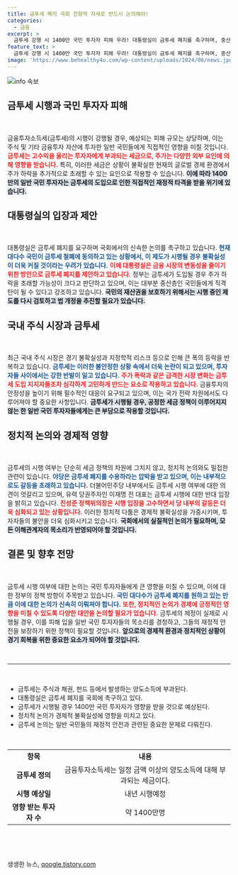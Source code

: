 ```yaml
---
title: 금투세 폐지 국회 전향적 자세로 반드시 논의해야!
categories:
  - 금융
excerpt: >
  금투세 강행 시 1400만 국민 투자자 피해 우려! 대통령실이 금투세 폐지를 촉구하며, 중산층 투자자들에게 미치는 부정적 영향을 경고했습니다. 정치권의 논의 속에 금융 시장의 향방이 주목받고 있습니다.
feature_text: >
  금투세 강행 시 1400만 국민 투자자 피해 우려! 대통령실이 금투세 폐지를 촉구하며, 중산층 투자자들에게 미치는 부정적 영향을 경고했습니다. 정치권의 논의 속에 금융 시장의 향방이 주목받고 있습니다.
image: 'https://www.behealthy4u.com/wp-content/uploads/2024/06/news.jpg'
---
```


<p><img src="https://www.behealthy4u.com/wp-content/uploads/2024/06/news.jpg" alt="info 속보" /></p>

<h2 data-ke-size="size26">금투세 시행과 국민 투자자 피해</h2>

<p data-ke-size="size16">&nbsp;</p>

<p>금융투자소득세(금투세)의 시행이 강행될 경우, 예상되는 피해 규모는 상당하며, 이는 주식 및 기타 금융투자 자산에 투자한 일반 국민들에게 직접적인 영향을 미칠 것입니다. <b><span style="color: #ee2323;">금투세는 고수익을 올리는 투자자에게 부과되는 세금으로, 주가는 다양한 외부 요인에 의해 영향을 받습니다.</span></b> 특히, 이러한 세금은 상황이 불확실한 현재의 글로벌 경제 환경에서 주가 하락을 추가적으로 초래할 수 있는 요인으로 작용할 수 있습니다. <b><span style="background-color: #21538527;">이에 따라 1400만의 일반 국민 투자자는 금투세의 도입으로 인한 직접적인 재정적 타격을 받을 위기에 있습니다.</span></b> </p>

<h2 data-ke-size="size26">대통령실의 입장과 제안</h2>

<p data-ke-size="size16">&nbsp;</p>

<p>대통령실은 금투세 폐지를 요구하며 국회에서의 신속한 논의를 촉구하고 있습니다. <b><span style="color: #1a5490;">현재 대다수 국민이 금투세 철폐에 동의하고 있는 상황에서, 이 제도가 시행될 경우 불확실성이 더욱 커질 것이라는 우려가 있습니다.</span></b> <b><span style="color: #ee2323;">이에 대통령실은 금융 시장의 변동성을 줄이기 위한 방안으로 금투세 폐지를 제안하고 있습니다.</span></b> 정부는 금투세가 도입될 경우 주가 하락을 초래할 가능성이 크다고 판단하고 있으며, 이는 대부분 중산층인 국민들에게 직격탄이 될 수 있다고 강조하고 있습니다. <b><span style="background-color: #21538527;">국민의 재산권을 보호하기 위해서는 시행 중인 제도를 다시 검토하고 법 개정을 추진할 필요가 있습니다.</span></b> </p>

<h2 data-ke-size="size26">국내 주식 시장과 금투세</h2>

<p data-ke-size="size16">&nbsp;</p>

<p>최근 국내 주식 시장은 경기 불확실성과 지정학적 리스크 등으로 인해 큰 폭의 등락을 반복하고 있습니다. <b><span style="color: #1a5490;">금투세는 이러한 불안정한 상황 속에서 더욱 논란이 되고 있으며, 투자자들 사이에서는 강한 반발이 일고 있습니다.</span></b> <b><span style="color: #ee2323;">주가 폭락과 같은 급격한 시장 변화는 금투세 도입 지지자들조차 심각하게 고민하게 만드는 요소로 작용하고 있습니다.</span></b> 금융투자의 안정성을 높이기 위해 필수적인 대응이 요구되고 있으며, 이는 국가 전략 차원에서도 다루어져야 할 중요한 사항입니다. <b><span style="background-color: #21538527;">금투세가 시행될 경우, 공정한 세금 정책이 이루어지지 않는 한 일반 국민 투자자들에게는 큰 부담으로 작용할 것입니다.</span></b> </p>

<h2 data-ke-size="size26">정치적 논의와 경제적 영향</h2>

<p data-ke-size="size16">&nbsp;</p>

<p>금투세의 시행 여부는 단순히 세금 정책의 차원에 그치지 않고, 정치적 논의와도 밀접한 관련이 있습니다. <b><span style="color: #1a5490;">야당은 금투세 폐지를 수용하라는 압박을 받고 있으며, 이는 내부적으로도 갈등을 초래하고 있습니다.</span></b> 더불어민주당 내부에서도 금투세 시행 여부에 대한 의견이 엇갈리고 있으며, 유력 당권주자인 이재명 전 대표는 금투세 시행에 대한 반대 입장을 밝히고 있습니다. <b><span style="color: #ee2323;">진성준 정책위의장은 시행 입장을 고수하면서 당 내부의 갈등은 더욱 심화되고 있는 상황입니다.</span></b> 이러한 정치적 다툼은 경제적 불확실성을 가중시키며, 투자자들의 불안을 더욱 심화시키고 있습니다. <b><span style="background-color: #21538527;">국회에서의 실질적인 논의가 필요하며, 모든 이해관계자의 목소리가 반영되어야 할 것입니다.</span></b> </p>

<h2 data-ke-size="size26">결론 및 향후 전망</h2>

<p data-ke-size="size16">&nbsp;</p>

<p>금투세 시행 여부에 대한 논의는 국민 투자자들에게 큰 영향을 미칠 수 있으며, 이에 대한 정부의 정책 방향이 주목받고 있습니다. <b><span style="color: #1a5490;">국민 대다수가 금투세 폐지를 원하고 있는 만큼 이에 대한 논의가 신속히 이뤄져야 합니다.</span></b> <b><span style="color: #ee2323;">또한, 정치적인 논의가 경제에 긍정적인 영향을 미칠 수 있도록 다양한 대안을 논의할 필요가 있습니다.</span></b> 금투세의 제정이 실제로 시행될 경우, 이를 피해 입을 일반 국민 투자자들의 목소리를 경청하고, 그들의 재정적 안전을 보장하기 위한 정책이 필요할 것입니다. <b><span style="background-color: #21538527;">앞으로의 경제적 환경과 정치적인 상황이 경기 회복을 위한 중요한 요소가 되어야 할 것입니다.</span></b> </p>

<p data-ke-size="size16">&nbsp;</p>

<hr />

<p data-ke-size="size16">&nbsp;</p>

<ul>
    <li>금투세는 주식과 채권, 펀드 등에서 발생하는 양도소득에 부과된다.</li>
    <li>대통령실은 금투세 폐지를 국회에 촉구하고 있다.</li>
    <li>금투세가 시행될 경우 1400만 국민 투자자가 영향을 받을 것으로 예상된다.</li>
    <li>정치적 논의가 경제적 불확실성에 영향을 미치고 있다.</li>
    <li>금투세 논의는 일반 국민들의 재정적 안전과 관련된 중요한 문제로 다뤄진다.</li>
</ul>

<p data-ke-size="size16">&nbsp;</p>

<table style="width: 100%; border-collapse: collapse;">
    <tr>
        <td style="text-align: center; height: 17px;"><b>항목</b></td>
        <td style="text-align: center; height: 17px;"><b>내용</b></td>
    </tr>
    <tr>
        <td style="text-align: center; height: 17px;"><b>금투세 정의</b></td>
        <td style="text-align: center; height: 17px;">금융투자소득세는 일정 금액 이상의 양도소득에 대해 부과되는 세금이다.</td>
    </tr>
    <tr>
        <td style="text-align: center; height: 17px;"><b>시행 예상일</b></td>
        <td style="text-align: center; height: 17px;">내년 시행예정</td>
    </tr>
    <tr>
        <td style="text-align: center; height: 17px;"><b>영향 받는 투자자 수</b></td>
        <td style="text-align: center; height: 17px;">약 1400만명</td>
    </tr>
</table>

<p data-ke-size="size16">&nbsp;</p>

<p data-ke-size="size16">&nbsp;</p>
생생한 뉴스, <a href="https://qoogle.tistory.com" rel="dofollow">qoogle.tistory.com</a>


